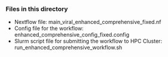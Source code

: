 ### Files in this directory
- Nextflow file: main_viral_enhanced_comprehensive_fixed.nf
- Config file for the workflow: enhanced_comprehensive_config_fixed.config
- Slurm script file for submitting the workflow to HPC Cluster: run_enhanced_comprehensive_workflow.sh

